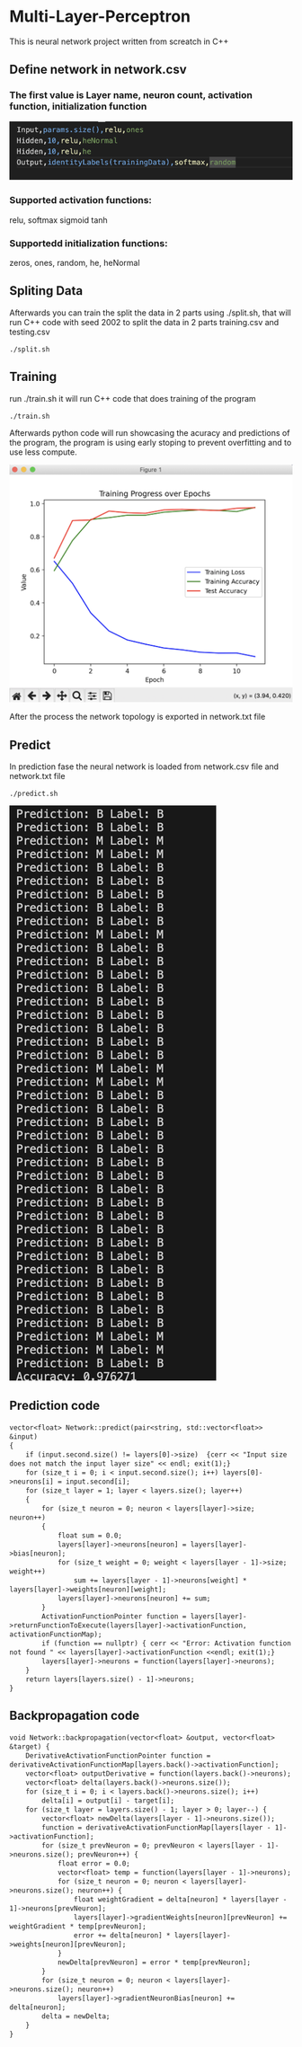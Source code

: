 # Multi-Layer-Perceptron

This is neural network project written from screatch in C++

## Define network in network.csv

### The first value is Layer name, neuron count, activation function, initialization function

![Network Topology](./img/network.png)

### Supported activation functions:

relu, softmax sigmoid tanh

### Supportedd initialization functions:

zeros, ones, random, he, heNormal

## Spliting Data

Afterwards you can train the split the data in 2 parts using ./split.sh, that will run C++ code with seed 2002 to split the data in 2 parts training.csv and testing.csv

```
./split.sh
```

## Training

run ./train.sh it will run C++ code that does training of the program

```
./train.sh
```

Afterwards python code will run showcasing the acuracy and predictions of the program, the program is using early stoping to prevent overfitting and to use less compute.

![Training](./img/training.png)

After the process the network topology is exported in network.txt file

## Predict

In prediction fase the neural network is loaded from network.csv file and network.txt file

```
./predict.sh
```

![Predict](./img/predict.png)

## Prediction code

```
vector<float> Network::predict(pair<string, std::vector<float>> &input)
{
	if (input.second.size() != layers[0]->size)  {cerr << "Input size does not match the input layer size" << endl; exit(1);}
	for (size_t i = 0; i < input.second.size(); i++) layers[0]->neurons[i] = input.second[i];
	for (size_t layer = 1; layer < layers.size(); layer++)
	{
		for (size_t neuron = 0; neuron < layers[layer]->size; neuron++)
		{
			float sum = 0.0;
			layers[layer]->neurons[neuron] = layers[layer]->bias[neuron];
			for (size_t weight = 0; weight < layers[layer - 1]->size;  weight++)
				sum += layers[layer - 1]->neurons[weight] * layers[layer]->weights[neuron][weight];
			layers[layer]->neurons[neuron] += sum;
		}
		ActivationFunctionPointer function = layers[layer]->returnFunctionToExecute(layers[layer]->activationFunction, activationFunctionMap);
		if (function == nullptr) { cerr << "Error: Activation function not found " << layers[layer]->activationFunction <<endl; exit(1);}
		layers[layer]->neurons = function(layers[layer]->neurons);
	}
	return layers[layers.size() - 1]->neurons;
}
```


## Backpropagation code

```
void Network::backpropagation(vector<float> &output, vector<float> &target) {
	DerivativeActivationFunctionPointer function = derivativeActivationFunctionMap[layers.back()->activationFunction];
	vector<float> outputDerivative = function(layers.back()->neurons);
    vector<float> delta(layers.back()->neurons.size());
    for (size_t i = 0; i < layers.back()->neurons.size(); i++)
        delta[i] = output[i] - target[i];
    for (size_t layer = layers.size() - 1; layer > 0; layer--) {
        vector<float> newDelta(layers[layer - 1]->neurons.size());
		function = derivativeActivationFunctionMap[layers[layer - 1]->activationFunction];
        for (size_t prevNeuron = 0; prevNeuron < layers[layer - 1]->neurons.size(); prevNeuron++) {
            float error = 0.0;
			vector<float> temp = function(layers[layer - 1]->neurons);
            for (size_t neuron = 0; neuron < layers[layer]->neurons.size(); neuron++) {
        		float weightGradient = delta[neuron] * layers[layer - 1]->neurons[prevNeuron];
        		layers[layer]->gradientWeights[neuron][prevNeuron] += weightGradient * temp[prevNeuron];
        		error += delta[neuron] * layers[layer]->weights[neuron][prevNeuron];
            }
            newDelta[prevNeuron] = error * temp[prevNeuron];
        }
        for (size_t neuron = 0; neuron < layers[layer]->neurons.size(); neuron++)
            layers[layer]->gradientNeuronBias[neuron] += delta[neuron];
        delta = newDelta;
    }
}

```
